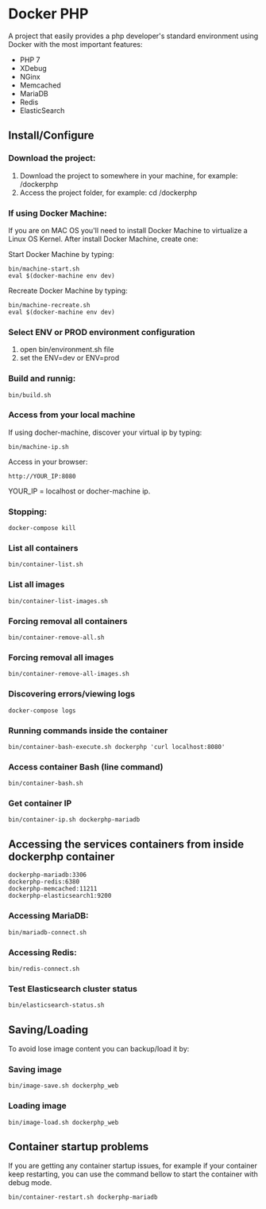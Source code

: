 # Docker PHP

A project that easily provides a php developer's standard environment using Docker with the most important features:

* PHP 7
* XDebug
* NGinx
* Memcached
* MariaDB
* Redis
* ElasticSearch

## Install/Configure

### Download the project:

1. Download the project to somewhere in your machine, for example: /dockerphp
2. Access the project folder, for example: cd /dockerphp

### If using Docker Machine:

If you are on MAC OS you'll need to install Docker Machine to virtualize a Linux OS Kernel. After install Docker Machine, create one:

Start Docker Machine by typing:

```
bin/machine-start.sh
eval $(docker-machine env dev)
```

Recreate Docker Machine by typing:

```
bin/machine-recreate.sh
eval $(docker-machine env dev)
```

### Select ENV or PROD environment configuration ####

1. open bin/environment.sh file
2. set the ENV=dev or ENV=prod

### Build and runnig:

```
bin/build.sh
```

### Access from your local machine

If using docher-machine, discover your virtual ip by typing:
```
bin/machine-ip.sh
```

Access in your browser:
```
http://YOUR_IP:8080
```

YOUR_IP = localhost or docher-machine ip.

### Stopping:

```
docker-compose kill
```

### List all containers

```
bin/container-list.sh
```

### List all images

```
bin/container-list-images.sh
```

### Forcing removal all containers

```
bin/container-remove-all.sh
```

### Forcing removal all images

```
bin/container-remove-all-images.sh
```

### Discovering errors/viewing logs

```
docker-compose logs
```

### Running commands inside the container

```
bin/container-bash-execute.sh dockerphp 'curl localhost:8080'
```

### Access container Bash (line command)

```
bin/container-bash.sh
```

### Get container IP

```
bin/container-ip.sh dockerphp-mariadb
```

## Accessing the services containers from inside dockerphp container

```
dockerphp-mariadb:3306
dockerphp-redis:6380
dockerphp-memcached:11211
dockerphp-elasticsearch1:9200
```

### Accessing MariaDB:

```
bin/mariadb-connect.sh
```

### Accessing Redis:

```
bin/redis-connect.sh
```

### Test Elasticsearch cluster status

```
bin/elasticsearch-status.sh
```

## Saving/Loading

To avoid lose image content you can backup/load it by:

### Saving image

```
bin/image-save.sh dockerphp_web
```

### Loading image

```
bin/image-load.sh dockerphp_web
```

## Container startup problems

If you are getting any container startup issues, for example if your container keep restarting, you can use the command bellow to start the container with debug mode.

```
bin/container-restart.sh dockerphp-mariadb
```